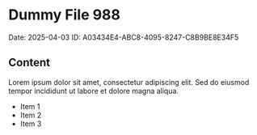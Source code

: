 # Dummy File 988

Date: 2025-04-03
ID: A03434E4-ABC8-4095-8247-C8B9BE8E34F5

## Content

Lorem ipsum dolor sit amet, consectetur adipiscing elit.
Sed do eiusmod tempor incididunt ut labore et dolore magna aliqua.

* Item 1
* Item 2
* Item 3

